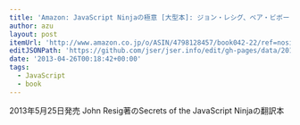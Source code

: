 ```yaml
---
title: 'Amazon: JavaScript Ninjaの極意 [大型本]: ジョン・レシグ、ベア・ビボー'
author: azu
layout: post
itemUrl: 'http://www.amazon.co.jp/o/ASIN/4798128457/book042-22/ref=nosim'
editJSONPath: 'https://github.com/jser/jser.info/edit/gh-pages/data/2013/04/index.json'
date: '2013-04-26T00:18:42+00:00'
tags:
  - JavaScript
  - book
---
```

2013年5月25日発売
John Resig著のSecrets of the JavaScript Ninjaの翻訳本
